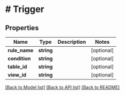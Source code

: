 # # Trigger

## Properties

Name | Type | Description | Notes
------------ | ------------- | ------------- | -------------
**rule_name** | **string** |  | [optional]
**condition** | **string** |  | [optional]
**table_id** | **string** |  | [optional]
**view_id** | **string** |  | [optional]

[[Back to Model list]](../../README.md#models) [[Back to API list]](../../README.md#endpoints) [[Back to README]](../../README.md)
